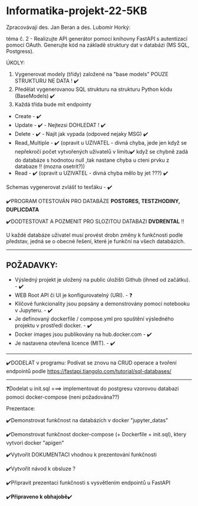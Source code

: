 # Informatika-projekt-22-5KB

Zpracovávají des. Jan Beran a des. Lubomír Horký:

téma č. 2 - Realizujte API generátor pomocí knihovny FastAPI s autentizací pomocí OAuth. Generujte kód na základě struktury dat v databázi (MS SQL, Postgress).


ÚKOLY:
1) Vygenerovat modely (třídy) založené na "base models" POUZE STRUKTURU NE DATA ! ✔️
2) Předělat vygenerovanou SQL strukturu na strukturu Python kódu (BaseModels) ✔️
3) Každá třída bude mít endpointy
- Create - ✔️
- Update - ✔️ - Nejtezsi DOHLEDAT ! ✔️
- Delete - ✔️ - Najit jak vypada (odpoved nejaky MSG) ✔️
- Read_Multiple - ✔️ (opravit u UZIVATEL - divná chyba, jede jen když se nepřekročí počet vytvořených uživatelů v limitu✔️ když se chybně zadá do databáze s hodnotou null ,tak nastane chyba u cteni prvku z databaze !! (mozna osetrit?))
- Read - ✔️ (opravit u UZIVATEL - divná chyba mělo by jet ???) ✔️

Schemas vygenerovat zvlášť to texťáku - ✔️

✔️PROGRAM OTESTOVÁN PRO DATABÁZE **POSTGRES, TESTZHODINY, DUPLICDATA**


✔️DODTESTOVAT A POZMENIT PRO SLOZITOU DATABAZI **DVDRENTAL** !! 

U každé databáze uživatel musí provést drobn změny k funkčnosti podle představ, jedná se o obecné řešení, které je funkční na všech databázích.

-------------------------------------------------------------------------
POŽADAVKY:
--
- Výsledný projekt je uložený na public úložišti Github (ihned od začátku). - ✔️
- WEB Root API či UI je konfigurovatelný (URI). - ❓
- Klíčové funkcionality jsou popsány a demonstrovány pomocí notebooku v Jupyteru. - ✔️
- Je definovaný dockerfile / compose.yml pro spuštění výsledného projektu v prostředí docker. - ✔️
- Docker images jsou publikovány na hub.docker.com - ✔️
- Je nastavena otevřená licence (MIT). - ✔️

------------------------------------------------------------------------    
✔️DODELAT v programu:
Podívat se znovu na CRUD operace a tvoření endpointů podle https://fastapi.tiangolo.com/tutorial/sql-databases/

------------------------------------------------------------------------
❓Dodelat u init.sql ===> implementovat do postgresu vzorovou databazi pomoci docker-compose (neni požadována??)

Prezentace:

✔️Demonstrovat funkčnost na databázích v docker "jupyter_datas"

✔️Demonstrovat funkčnost docker-compose (+ Dockerfile + init.sql), ktery vytvori docker "apigen"

✔️Vytvořit DOKUMENTACI vhodnou k prezentování funkčnosti

✔️Vytvořit návod k obsluze ?

✔️Připravit prezentaci  funkčnosti s vysvětlením endpointů u FastAPI

✔️**Připraveno k obhajobě**✔️

